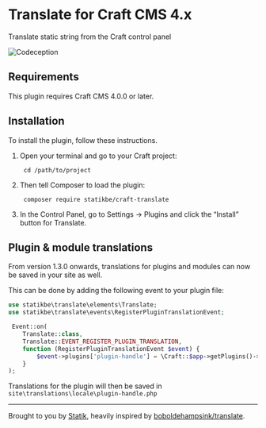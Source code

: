 # Translate for Craft CMS 4.x

Translate static string from the Craft control panel

![Codeception](https://github.com/statikbe/craft3-translate/workflows/Run%20Codeception%20unit%20tests/badge.svg)

## Requirements

This plugin requires Craft CMS 4.0.0 or later.

## Installation

To install the plugin, follow these instructions.

1. Open your terminal and go to your Craft project:

        cd /path/to/project

2. Then tell Composer to load the plugin:

        composer require statikbe/craft-translate

3. In the Control Panel, go to Settings → Plugins and click the “Install” button for Translate.


## Plugin & module translations

From version 1.3.0 onwards, translations for plugins and modules can now be saved in your site as well.

This can be done by adding the following event to your plugin file:

```php
use statikbe\translate\elements\Translate;
use statikbe\translate\events\RegisterPluginTranslationEvent;

 Event::on(
    Translate::class,
    Translate::EVENT_REGISTER_PLUGIN_TRANSLATION,
    function (RegisterPluginTranslationEvent $event) {
        $event->plugins['plugin-handle'] = \Craft::$app->getPlugins()->getPlugin('plugin-handle');
    }
);
```

Translations for the plugin will then be saved in ``site\translations\locale\plugin-handle.php``

---

Brought to you by [Statik](https://www.statik.be), heavily inspired by [boboldehampsink/translate](https://github.com/boboldehampsink/translate).
